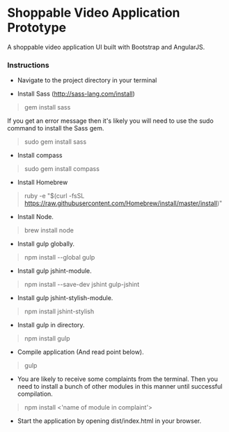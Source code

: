 # Shoppable Video Application Prototype

A shoppable video application UI built with Bootstrap and AngularJS.


### Instructions

* Navigate to the project directory in your terminal



* Install Sass (http://sass-lang.com/install)

> gem install sass



If you get an error message then it's likely you will need to use the sudo
command to install the Sass gem.

> sudo gem install sass



* Install compass

> sudo gem install compass



* Install Homebrew

> ruby -e "$(curl -fsSL https://raw.githubusercontent.com/Homebrew/install/master/install)"



* Install Node.

> brew install node



* Install gulp globally.

> npm install --global gulp



* Install gulp jshint-module.

> npm install --save-dev jshint gulp-jshint



* Install gulp jshint-stylish-module.

> npm install jshint-stylish



* Install gulp in directory.

> npm install gulp



* Compile application (And read point below).

> gulp



* You are likely to receive some complaints from the terminal.
  Then you need to install a bunch of other modules in this manner until successful
  compilation.



> npm install <'name of module in complaint'>



* Start the application by opening dist/index.html in your browser.
